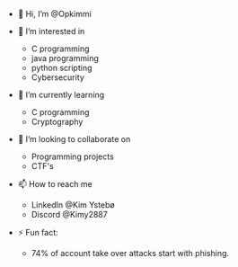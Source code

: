 - 👋 Hi, I’m @Opkimmi
  
- 👀 I’m interested in
  - C programming
  - java programming
  - python scripting
  - Cybersecurity
    
- 🌱 I’m currently learning
  - C programming
  - Cryptography
 
- 💞️ I’m looking to collaborate on
  - Programming projects
  - CTF's
    
- 📫 How to reach me
  - LinkedIn @Kim Ystebø
  - Discord @Kimy2887
    
- ⚡ Fun fact:
  - 74% of account take over attacks start with phishing.

<!---
Opkimmi/Opkimmi is a ✨ special ✨ repository because its `README.md` (this file) appears on your GitHub profile.
You can click the Preview link to take a look at your changes.
--->
